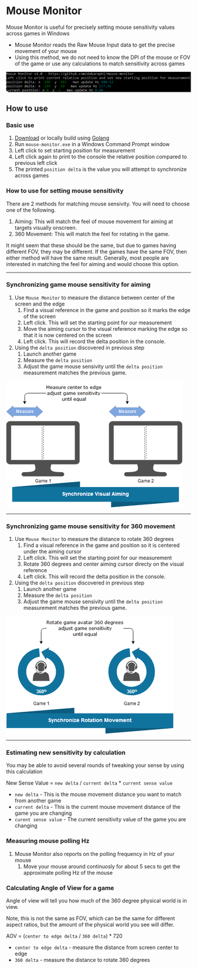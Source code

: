 # Mouse Monitor
Mouse Monitor is useful for precisely setting mouse sensitivity values across games in Windows

- Mouse Monitor reads the Raw Mouse Input data to get the precise movement of your mouse
- Using this method, we do not need to know the DPI of the mouse or FOV of the game or use any calculations to match sensitivity across games

![ScreenShot](mouse-monitor.png)

## How to use
### Basic use
1. [Download](https://github.com/dakaraphi/mouse-monitor/releases) or locally build using [Golang](https://golang.org/)
1. Run `mouse-monitor.exe` in a Windows Command Prompt window
1. Left click to set starting position for measurement
1. Left click again to print to the console the relative position compared to previous left click
1. The printed `position delta` is the value you will attempt to synchronize across games

### How to use for setting mouse sensitivity
There are 2 methods for matching mouse sensivity.  You will need to choose one of the following.
1. Aiming:  This will match the feel of mouse movement for aiming at targets visually onscreen.
2. 360 Movement:  This will match the feel for rotating in the game.

It might seem that these should be the same, but due to games having different FOV, they may be different.
If the games have the same FOV, then either method will have the same result.  Generally, most people are interested in matching the feel for aiming and would choose this option.

---

### Synchronizing game mouse sensitivity for aiming
1. Use `Mouse Monitor` to measure the distance between center of the screen and the edge
    1. Find a visual reference in the game and position so it marks the edge of the screen
    1. Left click.  This will set the starting point for our measurement
    1. Move the aiming cursor to the visual reference marking the edge so that it is now centered on the screen
    1. Left click.  This will record the delta position in the console.
1. Using the `delta position` discovered in previous step
    1. Launch another game
    1. Measure the `delta position`
    1. Adjust the game mouse sensivity until the `delta position` measurement matches the previous game.

![ScreenShot](mouse-aiming.png)

---

### Synchronizing game mouse sensitivity for 360 movement
1. Use `Mouse Monitor` to measure the distance to rotate 360 degrees
    1. Find a visual reference in the game and position so it is centered under the aiming cursor
    1. Left click.  This will set the starting point for our measurement
    1. Rotate 360 degrees and center aiming cursor directy on the visual reference
    1. Left click.  This will record the delta position in the console.
1. Using the `delta position` discovered in previous step
    1. Launch another game
    1. Measure the `delta position`
    1. Adjust the game mouse sensivity until the `delta position` measurement matches the previous game.

![ScreenShot](mouse-movement.png)

---

### Estimating new sensitivity by calculation
You may be able to avoid several rounds of tweaking your sense by using this calculation

New Sense Value = `new delta` / `current delta` * `current sense value`

- `new delta` - This is the mouse movement distance you want to match from another game
- `current delta` - This is the current mouse movement distance of the game you are changing
- `curent sense value` - The current sensitivity value of the game you are changing

### Measuring mouse polling Hz
1. Mouse Monitor also reports on the polling frequency in Hz of your mouse
    1.  Move your mouse around continuosly for about 5 secs to get the approximate polling Hz of the mouse

### Calculating Angle of View for a game
Angle of view will tell you how much of the 360 degree physical world is in view.

Note, this is not the same as FOV, which can be the same for different aspect ratios, but the amount of the physical world you see will differ.

AOV = (`center to edge delta` / `360 delta`) * 720

- `center to edge delta` - measure the distance from screen center to edge
- `360 delta` - measure the distance to rotate 360 degrees

